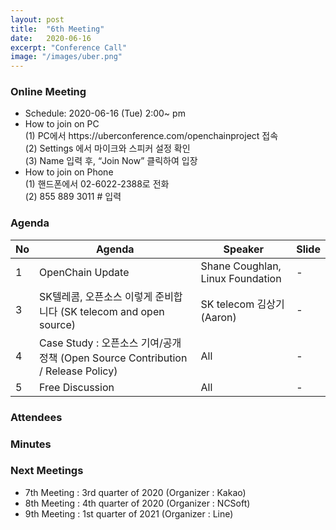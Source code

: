 ```yaml
---
layout: post
title:  "6th Meeting"
date:   2020-06-16
excerpt: "Conference Call"
image: "/images/uber.png"
---
```


<h3>Online Meeting</h3>
<ul>
    <li>Schedule: 2020-06-16 (Tue) 2:00~ pm</li>
    <li>How to join on PC<br>
    (1) PC에서 https://uberconference.com/openchainproject 접속<br>
    (2) Settings 에서 마이크와 스피커 설정 확인<br>
    (3) Name 입력 후, “Join Now” 클릭하여 입장 </li>
    <li>How to join on Phone<br>
    (1) 핸드폰에서 02-6022-2388로 전화<br>
    (2) 855 889 3011 # 입력</li>
</ul>

<h3>Agenda</h3>
<div class="table-wrapper">
    <table>
        <thead>
            <tr>
                <th>No</th>
                <th>Agenda</th>
                <th>Speaker</th>
                <th>Slide</th>
            </tr>
        </thead>
        <tbody>
            <tr>
                <td>1</td>
                <td>OpenChain Update</td>
                <td>Shane Coughlan, Linux Foundation</td>
                <!--<td><a href="{{ "/assets/pdf/2020-03-19/OpenChain_Korea_Meeting_5_March_2020.pptx"  | absolute_url }}" download>download</a></td>-->
                <td>-</td>
            </tr>
            <tr>
                <td>3</td>
                <td>SK텔레콤, 오픈소스 이렇게 준비합니다 (SK telecom and open source)
                <td>SK telecom 김상기 (Aaron)</td>
                <td>-</td>
            </tr> 
            <tr>
                <td>4</td>
                <td>Case Study : 오픈소스 기여/공개 정책 (Open Source Contribution / Release Policy)</td>
                <td>All</td>
                <td>-</td>
            </tr>
            <tr>
                <td>5</td>
                <td>Free Discussion</td>
                <td>All</td>
                <td>-</td>
            </tr>
        </tbody>
    </table>    
</div>


<h3>Attendees</h3>
<ul>
</ul>


<h3>Minutes</h3>
<ul>
</ul>

<h3>Next Meetings</h3>
<ul>
    <li>7th Meeting : 3rd quarter of 2020 (Organizer : Kakao)</li>
    <li>8th Meeting : 4th quarter of 2020 (Organizer : NCSoft)</li>
    <li>9th Meeting : 1st quarter of 2021 (Organizer : Line)</li>
</ul>
